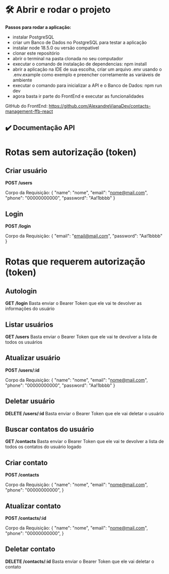 # 🛠️ Abrir e rodar o projeto

**Passos para rodar a aplicação:**

- instalar PostgreSQL
- criar um Banco de Dados no PostgreSQL para testar a aplicação
- instalar node 18.5.0 ou versão compatível
- clonar este repositório
- abrir o terminal na pasta clonada no seu computador
- executar o comando de instalação de dependencias: npm install
- abrir a aplicação na IDE de sua escolha, criar um arquivo .env usando o .env.example como exemplo e preencher corretamente as variáveis de ambiente
- executar o comando para inicializar a API e o Banco de Dados: npm run dev
- agora basta ir parte do FrontEnd e executar as funcionalidades

GitHub do FrontEnd: https://github.com/AlexandreVianaDev/contacts-management-ffb-react

## ✔️ Documentação API

# Rotas sem autorização (token)

## Criar usuário
**POST /users**

Corpo da Requisição:
{
	"name": "nome",
	"email": "nome@mail.com",
	"phone": "00000000000",
	"password": "Aa!1bbbb"
}

## Login
**POST /login**

Corpo da Requisição:
{
	"email": "email@mail.com",
	"password": "Aa!1bbbb"
}

# Rotas que requerem autorização (token)

## Autologin
**GET /login**
Basta enviar o Bearer Token que ele vai te devolver as informações do usuário

## Listar usuários
**GET /users**
Basta enviar o Bearer Token que ele vai te devolver a lista de todos os usuários

## Atualizar usuário
**POST /users/:id**

Corpo da Requisição:
{
	"name": "nome",
	"email": "nome@mail.com",
	"phone": "00000000000",
	"password": "Aa!1bbbb"
}

## Deletar usuário
**DELETE /users/:id**
Basta enviar o Bearer Token que ele vai deletar o usuário

## Buscar contatos do usuário
**GET /contacts**
Basta enviar o Bearer Token que ele vai te devolver a lista de todos os contatos do usuário logado

## Criar contato
**POST /contacts**

Corpo da Requisição:
{
	"name": "nome",
	"email": "nome@mail.com",
	"phone": "00000000000",
}

## Atualizar contato
**POST /contacts/:id**

Corpo da Requisição:
{
	"name": "nome",
	"email": "nome@mail.com",
	"phone": "00000000000",
}

## Deletar contato
**DELETE /contacts/:id**
Basta enviar o Bearer Token que ele vai deletar o contato

